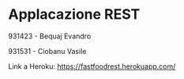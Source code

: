 # Applacazione REST

931423 - Bequaj Evandro

931531 - Ciobanu Vasile

Link a Heroku: https://fastfoodrest.herokuapp.com/
